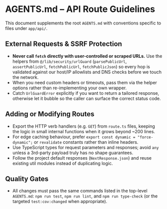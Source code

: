 # AGENTS.md – API Route Guidelines

This document supplements the root `AGENTS.md` with conventions specific to
files under `app/api/`.

## External Requests & SSRF Protection

- **Never call `fetch` directly with user-controlled or scraped URLs.** Use the
  helpers from `@/lib/security/urlGuard` (`parsePublicUrl`, `assertPublicUrl`,
  `fetchPublicUrl`, `fetchPublicJson`) so every hop is validated against our
  host/IP allowlists and DNS checks before we touch the network.
- When you need custom headers or timeouts, pass them via the helper options
  rather than re-implementing your own wrapper.
- Catch `UrlGuardError` explicitly if you want to return a tailored response,
  otherwise let it bubble so the caller can surface the correct status code.

## Adding or Modifying Routes

- Export the HTTP verb handlers (e.g. `GET`) from `route.ts` files, keeping the
  logic in small internal functions when it grows beyond ~200 lines.
- For edge caching behaviour, prefer `export const dynamic = "force-dynamic";`
  or `revalidate` constants rather than inline headers.
- Use TypeScript types for request parameters and responses; avoid `any` unless
  a 3rd-party payload truly has no shape guarantees.
- Follow the project default responses (`NextResponse.json`) and reuse existing
  util modules instead of duplicating logic.

## Quality Gates

- All changes must pass the same commands listed in the top-level `AGENTS.md`:
  `npm run test`, `npm run lint`, and `npm run type-check` (or the targeted
  `test:cov:changed` when appropriate).


